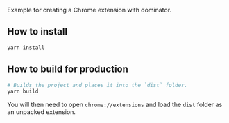 Example for creating a Chrome extension with dominator.

## How to install

```sh
yarn install
```

## How to build for production

```sh
# Builds the project and places it into the `dist` folder.
yarn build
```

You will then need to open `chrome://extensions` and load the `dist` folder as an unpacked extension.
